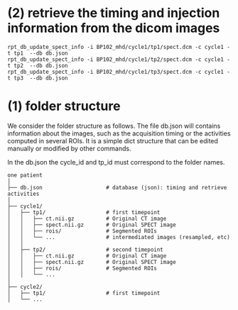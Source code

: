 

# (2) retrieve the timing and injection information from the dicom images

    rpt_db_update_spect_info -i BP102_mhd/cycle1/tp1/spect.dcm -c cycle1 -t tp1  --db db.json
    rpt_db_update_spect_info -i BP102_mhd/cycle1/tp2/spect.dcm -c cycle1 -t tp2  --db db.json
    rpt_db_update_spect_info -i BP102_mhd/cycle1/tp3/spect.dcm -c cycle1 -t tp3  --db db.json


# (1) folder structure

We consider the folder structure as follows. The file db.json will contains information about the images, such as the acquisition timing or the activities computed in several ROIs. It is a simple dict structure that can be edited manually or modified by other commands. 

In the db.json the cycle_id and tp_id must correspond to the folder names.
  
    one patient
    │
    ├── db.json                    # database (json): timing and retrieve activities
    │
    ├── cycle1/
    │   ├── tp1/                   # first timepoint
    │   │   ├── ct.nii.gz          # Original CT image
    │   │   ├── spect.nii.gz       # Original SPECT image
    │   │   ├── rois/              # Segmented ROIs
    │   │   └── ...                # intermediated images (resampled, etc)
    │   │ 
    │   ├── tp2/                   # second timepoint
    │   │   ├── ct.nii.gz          # Original CT image
    │   │   ├── spect.nii.gz       # Original SPECT image
    │   │   ├── rois/              # Segmented ROIs
    │   │   └── ...
    │   
    ├── cycle2/
    │   ├── tp1/                   # first timepoint
    │   └── ...



